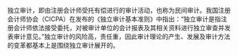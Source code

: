 独立审计，即由注册会计师受托有偿进行的审计活动，也称为民间审计。我国注册会计师协会（CICPA）在发布的《独立审计基本准则》中指出：“独立审计是指注册会计师依法接受委托，对被审计单位的会计报表及其相关资料进行独立审查并发表审计意见。”独立审计的风险高，责任重，因此审计理论的产生、发展及审计方法的变革都基本上是围绕独立审计展开的。
